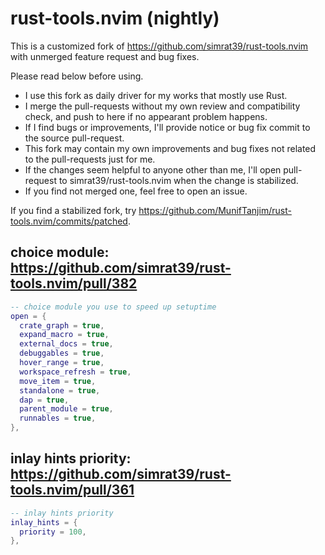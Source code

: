 # rust-tools.nvim (nightly)

This is a customized fork of https://github.com/simrat39/rust-tools.nvim with unmerged feature request and bug fixes.

Please read below before using.

- I use this fork as daily driver for my works that mostly use Rust.
- I merge the pull-requests without my own review and compatibility check, and push to here if no appearant problem happens.
- If I find bugs or improvements, I'll provide notice or bug fix commit to the source pull-request.
- This fork may contain my own improvements and bug fixes not related to the pull-requests just for me.
- If the changes seem helpful to anyone other than me, I'll open pull-request to simrat39/rust-tools.nvim when the change is stabilized.
- If you find not merged one, feel free to open an issue.

If you find a stabilized fork, try https://github.com/MunifTanjim/rust-tools.nvim/commits/patched.

## choice module: https://github.com/simrat39/rust-tools.nvim/pull/382
```lua
-- choice module you use to speed up setuptime
open = {
  crate_graph = true,
  expand_macro = true,
  external_docs = true,
  debuggables = true,
  hover_range = true,
  workspace_refresh = true,
  move_item = true,
  standalone = true,
  dap = true,
  parent_module = true,
  runnables = true,
},
```

## inlay hints priority: https://github.com/simrat39/rust-tools.nvim/pull/361
```lua
-- inlay hints priority
inlay_hints = {
  priority = 100,
},
```
